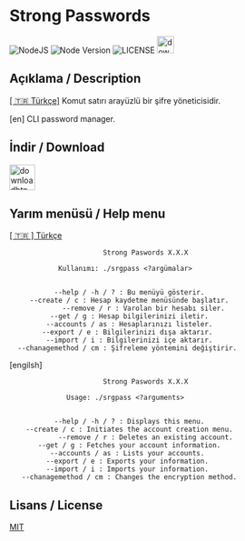 # Strong Passwords
![NodeJS](https://img.shields.io/badge/Node.JS-%23378D3B.svg?style=for-the-badge&logo=node.js&logoColor=white) ![Node Version](https://img.shields.io/static/v1?label=Version&message=18.18.0&style=for-the-badge&labelColor=4BAE4F&color=2E7D32&logo=node.js&logoColor=ffffff) ![LICENSE](https://img.shields.io/static/v1?label=LICENSE&message=MIT&style=for-the-badge) [<img alt="downloadbtn" src="https://dabuttonfactory.com/button.png?t=İndir %2F Download&f=Ubuntu-Bold&ts=30&tc=fff&hp=15&vp=15&c=6&bgt=unicolored&bgc=238636&bs=4&bc=37914a" height="30px">](https://github.com/sanalzio/srgpass/releases)

## Açıklama / Description
[[ 🇹🇷 Türkçe]](https://tr.wikipedia.org/wiki/T%C3%BCrkiye) Komut satırı arayüzlü bir şifre yöneticisidir.

[en] CLI password manager.

## İndir / Download
[<img alt="downloadbtn" src="https://dabuttonfactory.com/button.png?t=İndir %2F Download&f=Ubuntu-Bold&ts=30&tc=fff&hp=15&vp=15&c=6&bgt=unicolored&bgc=238636&bs=4&bc=37914a" height="45px">](https://github.com/sanalzio/srgpass/releases)

## Yarım menüsü / Help menu
[[ 🇹🇷 ] Türkçe](https://tr.wikipedia.org/wiki/T%C3%BCrkiye)

```
                       Strong Paswords X.X.X

            Kullanımı: ./srgpass <?argümalar>


           --help / -h / ? : Bu menüyü gösterir.
     --create / c : Hesap kaydetme menüsünde başlatır.
             --remove / r : Varolan bir hesabı siler.
          --get / g : Hesap bilgilerinizi iletir.
         --accounts / as : Hesaplarınızı listeler.
        --export / e : Bilgilerinizi dışa aktarır.
         --import / i : Bilgilerinizi içe aktarır.
  --chanagemethod / cm : Şifreleme yöntemini değiştirir.
```

[engilsh]

```
                       Strong Paswords X.X.X

              Usage: ./srgpass <?arguments>


           --help / -h / ? : Displays this menu.
    --create / c : Initiates the account creation menu.
            --remove / r : Deletes an existing account.
       --get / g : Fetches your account information.
          --accounts / as : Lists your accounts.
         --export / e : Exports your information.
         --import / i : Imports your information.
   --chanagemethod / cm : Changes the encryption method.
```

## Lisans / License
[MIT](https://mit-license.org/)